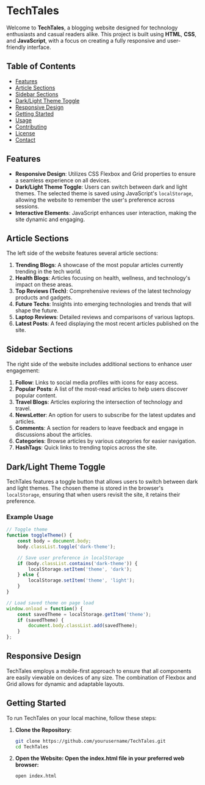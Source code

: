 # TechTales

Welcome to **TechTales**, a blogging website designed for technology enthusiasts and casual readers alike. This project is built using **HTML**, **CSS**, and **JavaScript**, with a focus on creating a fully responsive and user-friendly interface.

## Table of Contents

- [Features](#features)
- [Article Sections](#article-sections)
- [Sidebar Sections](#sidebar-sections)
- [Dark/Light Theme Toggle](#darklight-theme-toggle)
- [Responsive Design](#responsive-design)
- [Getting Started](#getting-started)
- [Usage](#usage)
- [Contributing](#contributing)
- [License](#license)
- [Contact](#contact)

## Features

- **Responsive Design**: Utilizes CSS Flexbox and Grid properties to ensure a seamless experience on all devices.
- **Dark/Light Theme Toggle**: Users can switch between dark and light themes. The selected theme is saved using JavaScript's `localStorage`, allowing the website to remember the user's preference across sessions.
- **Interactive Elements**: JavaScript enhances user interaction, making the site dynamic and engaging.

## Article Sections

The left side of the website features several article sections:

1. **Trending Blogs**: A showcase of the most popular articles currently trending in the tech world.
2. **Health Blogs**: Articles focusing on health, wellness, and technology's impact on these areas.
3. **Top Reviews (Tech)**: Comprehensive reviews of the latest technology products and gadgets.
4. **Future Techs**: Insights into emerging technologies and trends that will shape the future.
5. **Laptop Reviews**: Detailed reviews and comparisons of various laptops.
6. **Latest Posts**: A feed displaying the most recent articles published on the site.

## Sidebar Sections

The right side of the website includes additional sections to enhance user engagement:

1. **Follow**: Links to social media profiles with icons for easy access.
2. **Popular Posts**: A list of the most-read articles to help users discover popular content.
3. **Travel Blogs**: Articles exploring the intersection of technology and travel.
4. **NewsLetter**: An option for users to subscribe for the latest updates and articles.
5. **Comments**: A section for readers to leave feedback and engage in discussions about the articles.
6. **Categories**: Browse articles by various categories for easier navigation.
7. **HashTags**: Quick links to trending topics across the site.

## Dark/Light Theme Toggle

TechTales features a toggle button that allows users to switch between dark and light themes. The chosen theme is stored in the browser's `localStorage`, ensuring that when users revisit the site, it retains their preference. 

### Example Usage
```javascript
// Toggle theme
function toggleTheme() {
    const body = document.body;
    body.classList.toggle('dark-theme');

    // Save user preference in localStorage
    if (body.classList.contains('dark-theme')) {
        localStorage.setItem('theme', 'dark');
    } else {
        localStorage.setItem('theme', 'light');
    }
}

// Load saved theme on page load
window.onload = function() {
    const savedTheme = localStorage.getItem('theme');
    if (savedTheme) {
        document.body.classList.add(savedTheme);
    }
};
```

## Responsive Design

TechTales employs a mobile-first approach to ensure that all components are easily viewable on devices of any size. The combination of Flexbox and Grid allows for dynamic and adaptable layouts.

## Getting Started

To run TechTales on your local machine, follow these steps:

1. **Clone the Repository**:
   ```bash
   git clone https://github.com/yourusername/TechTales.git
   cd TechTales

2. **Open the Website: Open the index.html file in your preferred web browser:**
   ```bash
   open index.html
   ```
   
